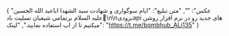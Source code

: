 {
  "عکس": "",
  "متن تبلیغ": "ایام سوگواری و شهادت سید الشهدا اباعبد الله الحسین علیه السلام برتمامی شیعیان تسلیت باد🖤\n\nبزودیapi های جدید رو در نرم افزار روشن میکنیم تا از اپ استفاده نمایید.",
  "لینک": "https://t.me/bombhub_ALi135"
}
